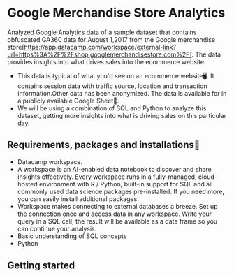 # Google Merchandise Store Analytics
Analyzed Google Analytics data of a sample dataset that contains obfuscated  GA360  data for August 1,2017 from the Google merchandise store[https://app.datacamp.com/workspace/external-link?url=https%3A%2F%2Fshop.googlemerchandisestore.com%2F].
The data provides insights into what drives sales into the ecommerce website.
- This data is typical of what you'd see on an ecommerce website🖥️. It contains session data with traffic source, location and transaction information.Other data has been anonymized. The data is available for in a publicly available Google Sheet📇.
-  We will be using a combination of SQL and Python to analyze this dataset, getting more insights into what is driving sales on this particular day.

  ## Requirements, packages and installations🔩
  - Datacamp workspace.
  - A workspace is an AI-enabled data notebook to discover and share insights effectively. Every workspace runs in a fully-managed, cloud-hosted environment with R / Python, built-in support for SQL and all commonly used data science packages pre-installed. If you need more, you can easily install additional packages.
  - Workspace makes connecting to external databases a breeze. Set up the connection once and access data in any workspace. Write your query in a SQL cell; the result will be available as a data frame so you can continue your analysis.
  - Basic understanding of SQL concepts
  - Python

## Getting started


